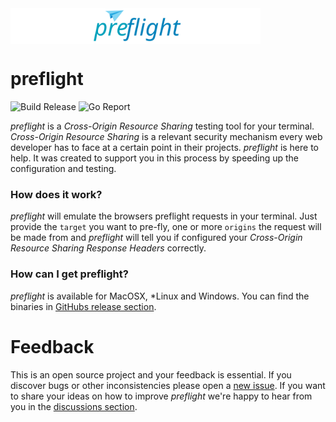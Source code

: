 <img align="center" src="https://raw.githubusercontent.com/sullrich84/preflight/master/assets/logo.svg?sanitize=true" width="400" />

# preflight

![Build Release](https://github.com/sullrich84/preflight/workflows/Build%20Release/badge.svg)
![Go Report](https://goreportcard.com/badge/github.com/sullrich84/preflight)

*preflight* is a *Cross-Origin Resource Sharing* testing tool for your terminal. 
*Cross-Origin Resource Sharing* is a relevant security mechanism every web 
developer has to face at a certain point in their projects. *preflight* is here 
to help. It was created to support you in this process by speeding up the 
configuration and testing.

### How does it work?

*preflight* will emulate the browsers preflight requests in your terminal. Just 
provide the `target` you want to pre-fly, one or more `origins` the request will 
be made from and *preflight* will tell you if configured your *Cross-Origin 
Resource Sharing Response Headers* correctly.

### How can I get preflight?

*preflight* is available for MacOSX, *Linux and Windows. You can find 
the binaries in [GitHubs release section](https://github.com/sullrich84/preflight/releases).

# Feedback

This is an open source project and your feedback is essential. If you discover 
bugs or other inconsistencies please open a [new issue](https://github.com/sullrich84/preflight/issues).
If you want to share your ideas on how to improve *preflight* we're happy to hear
from you in the [discussions section](https://github.com/sullrich84/preflight/discussions).